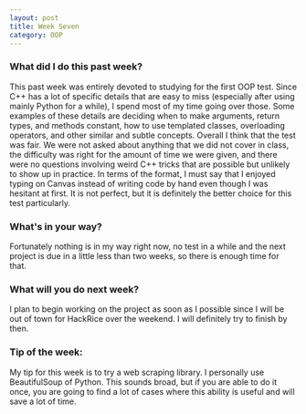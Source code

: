 ```yaml
---
layout: post
title: Week Seven
category: OOP
---
```


### What did I do this past week?
This past week was entirely devoted to studying for the first OOP test. Since C++ has a lot of specific details that are easy to miss (especially after using mainly Python for a while), I spend most of my time going over those. Some examples of these details are deciding when to make arguments, return types, and methods constant, how to use templated classes, overloading operators, and other similar and subtle concepts. Overall I think that the test was fair. We were not asked about anything that we did not cover in class, the difficulty was right for the amount of time we were given, and there were no questions involving weird C++ tricks that are possible but unlikely to show up in practice. In terms of the format, I must say that I enjoyed typing on Canvas instead of writing code by hand even though I was hesitant at first. It is not perfect, but it is definitely the better choice for this test particularly.

### What's in your way?
Fortunately nothing is in my way right now, no test in a while and the next project is due in a little less than two weeks, so there is enough time for that.

### What will you do next week?
I plan to begin working on the project as soon as I possible since I will be out of town for HackRice over the weekend. I will definitely try to finish by then.

### Tip of the week:
My tip for this week is to try a web scraping library. I personally use BeautifulSoup of Python. This sounds broad, but if you are able to do it once, you are going to find a lot of cases where this ability is useful and will save a lot of time.
